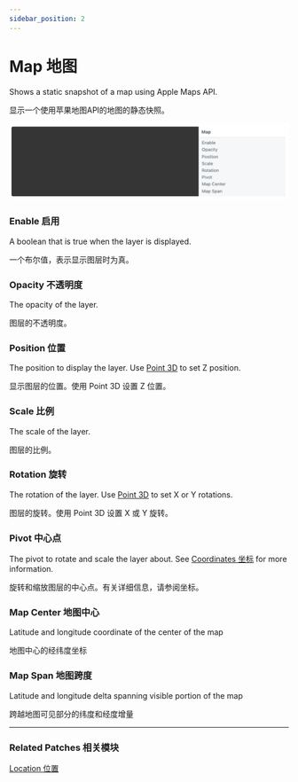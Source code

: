 ```yaml
---
sidebar_position: 2
---
```


# Map 地图

Shows a static snapshot of a map using Apple Maps API.

显示一个使用苹果地图API的地图的静态快照。

![Image](./../../../static/img/docs/Layer/map.png)

### Enable 启用

A boolean that is true when the layer is displayed.

一个布尔值，表示显示图层时为真。

### Opacity 不透明度

The opacity of the layer.

图层的不透明度。

### Position 位置

The position to display the layer. Use [Point 3D](./../Utility/Point%203D.md) to set Z position.

显示图层的位置。使用 Point 3D 设置 Z 位置。

### Scale 比例

The scale of the layer.

图层的比例。

### Rotation 旋转

The rotation of the layer. Use [Point 3D](./../Utility/Point%203D.md) to set X or Y rotations.

图层的旋转。使用 Point 3D 设置 X 或 Y 旋转。

### Pivot 中心点

The pivot to rotate and scale the layer about. See [Coordinates 坐标](./../Concepts/Coordinates.md) for more information.

旋转和缩放图层的中心点。有关详细信息，请参阅坐标。

### Map Center 地图中心

Latitude and longitude coordinate of the center of the map

地图中心的经纬度坐标

### Map Span 地图跨度

Latitude and longitude delta spanning visible portion of the map

跨越地图可见部分的纬度和经度增量

------

### Related Patches 相关模块

[Location 位置](./../Device/Location.md)
